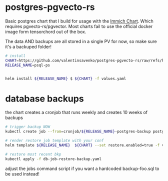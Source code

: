 # postgres-pgvecto-rs

Basic postgres chart that I build for usage with the [Immich Chart](https://github.com/immich-app/immich-charts/blob/main/README.md).
Which requires pgvecto-rs/pgvector.
Most charts fail to use the official docker image form tensorchord out of the box.

The data AND backups are all stored in a single PV for now, so make sure it's a backuped folder!

```bash
# install
CHART=https://github.com/valentinsavenko/postgres-pgvecto-rs/raw/refs/heads/main/postgres-pgvecto-rs-0.1.6.tgz
RELEASE_NAME=psql-ps


helm install ${RELEASE_NAME} $ ${CHART} -f values.yaml
```

# database backups
the chart creates a cronjob that runs weekly and creates 10 weeks of backups
```bash
# trigger backup NOW
kubectl create job --from=cronjob/${RELEASE_NAME}-postgres-backup postgres-backup-test

# render restore job template with your conf
helm template ${RELEASE_NAME}  ${CHART} --set restore.enabled=true -f values.yaml --show-only templates/job.yaml >> db-job-restore-backup.yaml

# restore most recent bkp
kubectl apply -f db-job-restore-backup.yaml
```
adjust the jobs command script if you want a hardcoded backup-foo.sql to be used instead!